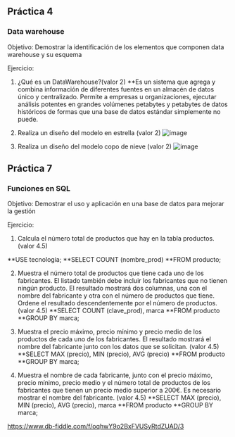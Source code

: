 
## Práctica 4
### Data warehouse

Objetivo: Demostrar la identificación de los elementos que componen data warehouse y
su esquema

Ejercicio:

1. ¿Qué es un DataWarehouse?(valor 2)
**Es un sistema que agrega y combina información de diferentes fuentes en un almacén de datos único y centralizado. Permite a empresas u organizaciones, ejecutar análisis potentes en grandes volúmenes petabytes y petabytes de datos históricos de formas que una base de datos estándar simplemente no puede.

2. Realiza un diseño del modelo en estrella (valor 2)
![image](https://user-images.githubusercontent.com/99224635/177055262-8a7f74bd-8ad9-448d-93da-2154993ff565.png)


3. Realiza un diseño del modelo copo de nieve (valor 2)
![image](https://user-images.githubusercontent.com/99224635/177055299-d6764383-1365-49f8-9a42-1d122afacfd0.png)


## Práctica 7
### Funciones en SQL
Objetivo: Demostrar el uso y aplicación en una base de datos para mejorar la gestión

Ejercicio:

1. Calcula el número total de productos que hay en la tabla productos. (valor 4.5)

**USE tecnologia;
**SELECT COUNT (nombre_prod)
**FROM producto;


2. Muestra el número total de productos que tiene cada uno de los fabricantes. El listado
también debe incluir los fabricantes que no tienen ningún producto. El resultado
mostrará dos columnas, una con el nombre del fabricante y otra con el número de
productos que tiene. Ordene el resultado descendentemente por el número de
productos. (valor 4.5)
**SELECT COUNT (clave_prod), marca 
**FROM producto
**GROUP BY marca;


3. Muestra el precio máximo, precio mínimo y precio medio de los productos de cada
uno de los fabricantes. El resultado mostrará el nombre del fabricante junto con los
datos que se solicitan. (valor 4.5)
**SELECT MAX (precio), MIN (precio), AVG (precio)
**FROM producto
**GROUP BY marca;


4. Muestra el nombre de cada fabricante, junto con el precio máximo, precio mínimo,
precio medio y el número total de productos de los fabricantes que tienen un precio
medio superior a 200€. Es necesario mostrar el nombre del fabricante. (valor 4.5)
**SELECT MAX (precio), MIN (precio), AVG (precio), marca
**FROM producto
**GROUP BY marca;

https://www.db-fiddle.com/f/oqhwY9o2BxFVUSyRtdZUAD/3
